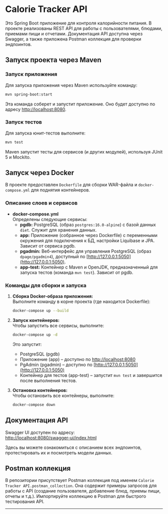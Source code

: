 # Calorie Tracker API

Это Spring Boot приложение для контроля калорийности питания. В проекте реализованы REST API для работы с пользователями, блюдами, приемами пищи и отчетами. Документация API доступна через Swagger, а также приложена Postman коллекция для проверки эндпоинтов.

## Запуск проекта через Maven

### Запуск приложения

Для запуска приложения через Maven используйте команду:

```bash
mvn spring-boot:start
```

Эта команда соберет и запустит приложение. Оно будет доступно по адресу [http://localhost:8080](http://localhost:8080).

### Запуск тестов

Для запуска юнит-тестов выполните:

```bash
mvn test
```

Maven запустит тесты для сервисов (и других модулей), используя JUnit 5 и Mockito.

## Запуск через Docker

В проекте предоставлен `Dockerfile` для сборки WAR-файла и `docker-compose.yml` для поднятия контейнеров.

### Описание слоев и сервисов

- **docker-compose.yml**  
  Определены следующие сервисы:
  - **pgdb:** PostgreSQL (образ `postgres:16.0-alpine`) с базой данных `diet`. Служит для хранения данных.
  - **app:** Приложение (собранное через Dockerfile) с переменными окружения для подключения к БД, настройки Liquibase и JPA. Зависит от сервиса pgdb.
  - **pgadmin:** Веб-интерфейс для управления PostgreSQL (образ `dpage/pgadmin4`), доступный по [http://127.0.0.1:5050](http://127.0.0.1:5050).
  - **app-test:** Контейнер с Maven и OpenJDK, предназначенный для запуска тестов (команда `mvn test`). Зависит от pgdb.

### Команды для сборки и запуска

1. **Сборка Docker-образа приложения:**  
   Выполните команду в корне проекта (где находится Dockerfile):
   ```bash
   docker-compose up --build
   ```

2. **Запуск контейнеров:**  
   Чтобы запустить все сервисы, выполните:
   ```bash
   docker-compose up -d
   ```
   Это запустит:
   - PostgreSQL (pgdb)
   - Приложение (app) – доступно по [http://localhost:8080](http://localhost:8080)
   - PgAdmin (pgadmin) – доступно по [http://127.0.0.1:5050](http://127.0.0.1:5050)
   - Контейнер для тестов (app-test) – запустит `mvn test` и завершится после выполнения тестов.

3. **Остановка контейнеров:**  
   Чтобы остановить все контейнеры, выполните:
   ```bash
   docker-compose down
   ```

## Документация API

Swagger UI доступен по адресу:  
[http://localhost:8080/swagger-ui/index.html](http://localhost:8080/swagger-ui/index.html)

Здесь вы можете ознакомиться с описанием всех эндпоинтов, протестировать их и посмотреть модели данных.

## Postman коллекция

В репозитории присутствует Postman коллекция под именем `Calorie Tracker API.postman_collection`. Она содержит примеры запросов для работы с API (создание пользователя, добавление блюд, приемы пищи, отчеты и т.д.). Импортируйте коллекцию в Postman для быстрого тестирования API.

---
